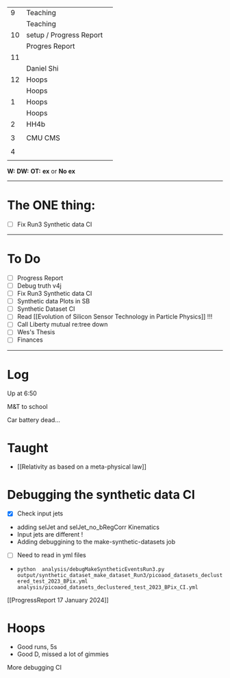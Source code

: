 
|     |                         |     |
| --- | ----------------------- | --- |
| 9   | Teaching                |     |
|     | Teaching                |     |
| 10  | setup / Progress Report |     |
|     | Progres Report          |     |
| 11  |                         |     |
|     | Daniel Shi              |     |
| 12  | Hoops                   |     |
|     | Hoops                   |     |
| 1   | Hoops                   |     |
|     | Hoops                   |     |
| 2   | HH4b                    |     |
|     |                         |     |
| 3   | CMU CMS                 |     |
|     |                         |     |
| 4   |                         |     |
|     |                         |     |

**W:**
**DW:**
**OT:**
**ex** or **No ex**

---
# The ONE thing: 
- [ ]  Fix Run3 Synthetic data CI

---
# To Do

- [ ] Progress Report
- [ ] Debug truth v4j
- [ ] Fix Run3 Synthetic data CI
- [ ]  Synthetic data Plots in SB 
- [ ] Synthetic Dataset CI
- [ ] Read [[Evolution of Silicon Sensor Technology in Particle Physics]] !!!
- [ ] Call Liberty mutual re:tree down
- [ ] Wes's Thesis
- [ ] Finances

---

# Log

Up at 6:50 

M&T to school 

Car battery dead...

# Taught
- [[Relativity as based on a meta-physical law]]


# Debugging the synthetic data CI
- [x] Check input jets
- adding selJet and selJet_no_bRegCorr Kinematics
- Input jets are different ! 
- Adding debuggining to the make-synthetic-datasets job
- [ ] Need to read in yml files
- `python  analysis/debugMakeSyntheticEventsRun3.py output/synthetic_dataset_make_dataset_Run3/picoaod_datasets_declustered_test_2023_BPix.yml analysis/picoaod_datasets_declustered_test_2023_BPix_CI.yml`

[[ProgressReport 17 January 2024]]


# Hoops 
- Good runs, 5s 
- Good D, missed a lot of gimmies

More debugging CI

